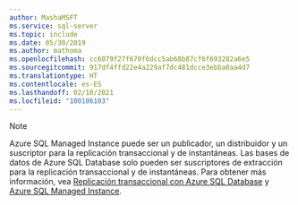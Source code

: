 ```yaml
---
author: MashaMSFT
ms.service: sql-server
ms.topic: include
ms.date: 05/30/2019
ms.author: mathoma
ms.openlocfilehash: cc6079f27f670f6dcc5ab68b87cf6f693282a6e5
ms.sourcegitcommit: 917df4ffd22e4a229af7dc481dcce3ebba0aa4d7
ms.translationtype: HT
ms.contentlocale: es-ES
ms.lasthandoff: 02/10/2021
ms.locfileid: "100106103"
---
```

  > [!NOTE] 
  > Azure SQL Managed Instance puede ser un publicador, un distribuidor y un suscriptor para la replicación transaccional y de instantáneas. Las bases de datos de Azure SQL Database solo pueden ser suscriptores de extracción para la replicación transaccional y de instantáneas. Para obtener más información, vea [Replicación transaccional con Azure SQL Database](/azure/azure-sql/database/replication-to-sql-database) y [Azure SQL Managed Instance](/azure/azure-sql/managed-instance/replication-transactional-overview).
